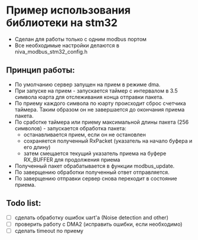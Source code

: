 # Пример использования библиотеки на stm32
- Сделан для работы только с одним modbus портом
- Все необходимые настройки делаются в niva_modbus_stm32_config.h

## Принцип работы:

- По умолчанию сервер запущен на прием в режиме dma.
- При запуске на прием - запускается таймер с интервалом в 3.5 символа юарта для отслеживания конца отправки пакета.
- По приему каждого символа по юарту происходит сброс счетчика таймера. Таким образом он не завершается до окончания приема пакета.
- По сработке таймера или приему максимальной длины пакета (256 символов) - запускается обработка пакета:
    - останавливается прием, если он не остановлен
    - сохраняется полученный RxPacket (указатель на начало буфера и его длину)
    - затем смещается текущий указатель приема на буфере RX_BUFFER для продолжения приема
- Полученный пакет обрабатывается в функции modbus_update.
- По заверщению обработки полученный ответ отправляется.
- По заверщению отправки сервер снова переходит в состояние приема.

## Todo list:

- [ ] сделать обработку ошибок uart'a (Noise detection and other)
- [ ] проверить работу с DMA2 (исправить ошибки, если необходимо)
- [ ] сделать timeout по приему